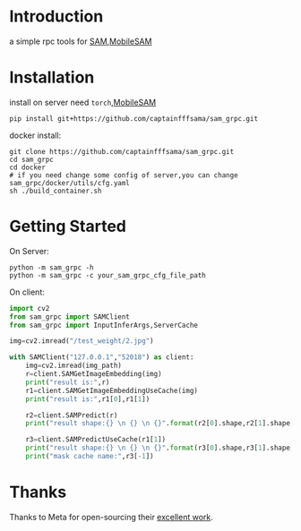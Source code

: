 # Introduction

a simple rpc tools for [SAM](https://github.com/facebookresearch/segment-anything),[MobileSAM](https://github.com/ChaoningZhang/MobileSAM)

# Installation

install on server need `torch`,[MobileSAM](https://github.com/ChaoningZhang/MobileSAM)

```shell
pip install git+https://github.com/captainfffsama/sam_grpc.git
```

docker install:

```shell
git clone https://github.com/captainfffsama/sam_grpc.git
cd sam_grpc
cd docker
# if you need change some config of server,you can change sam_grpc/docker/utils/cfg.yaml
sh ./build_container.sh
```

# Getting Started

On Server:

```shell
python -m sam_grpc -h
python -m sam_grpc -c your_sam_grpc_cfg_file_path
```

On client:

```python
import cv2
from sam_grpc import SAMClient
from sam_grpc import InputInferArgs,ServerCache

img=cv2.imread("/test_weight/2.jpg")

with SAMClient("127.0.0.1","52018") as client:
    img=cv2.imread(img_path)
    r=client.SAMGetImageEmbedding(img)
    print("result is:",r)
    r1=client.SAMGetImageEmbeddingUseCache(img)
    print("result is:",r1[0],r1[1])

    r2=client.SAMPredict(r)
    print("result shape:{} \n {} \n {}".format(r2[0].shape,r2[1].shape,r2[2].shape))

    r3=client.SAMPredictUseCache(r1[1])
    print("result shape:{} \n {} \n {}".format(r3[0].shape,r3[1].shape,r3[2].shape))
    print("mask cache name:",r3[-1])
```

# Thanks

Thanks to Meta for open-sourcing their [excellent work](https://github.com/facebookresearch/segment-anything).
